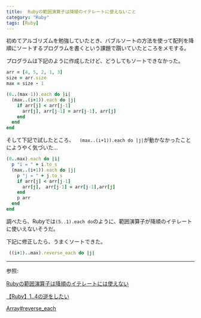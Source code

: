 ```yaml
---
title:  Rubyの範囲演算子は降順のイテレートに使えないこと
category: "Ruby"
tags: [Ruby]
---
```


初めてアルゴリズムを勉強していたとき、バブルソートの方法を使って配列を降順にソートするプログラムを書くという課題で躓いていたところをメモする。


プログラムは下記のように作成したけど、どうしてもソートできなかった。
```ruby
arr = [4, 5, 2, 1, 3]
size = arr.size
max = size - 1

(0..(max-1)).each do |i|
  (max..(i+1)).each do |j|
    if arr[j] < arr[j-1]
      arr[j], arr[j-1] = arr[j-1], arr[j]
    end
  end
end
```
そして下記で試したところ、`  (max..(i+1)).each do |j|`が動かなかったことにようやく気づいた...
```ruby
(0..max).each do |i|
  p "i = " + i.to_s
  (max..(i+1)).each do |j|
    p "j = " + j.to_s
    if arr[j] < arr[j-1]
      arr[j],　arr[j-1] = arr[j-1],arr[j]
    end
    p arr
  end
end
```

調べたら、Rubyでは`(5..1).each do`のように、範囲演算子が降順のイテレートに使いえないそうだ。

下記に修正したら、うまくソートできた。
```ruby
 ((i+1)..max).reverse_each do |j|
```

---
参照:

[Rubyの範囲演算子は降順のイテレートには使えない](https://shin.hateblo.jp/entry/2012/12/20/202641)

[【Ruby】1..4の逆をしたい](https://teratail.com/questions/2087)

[Array#reverse_each](https://docs.ruby-lang.org/ja/latest/method/Array/i/reverse_each.html)
